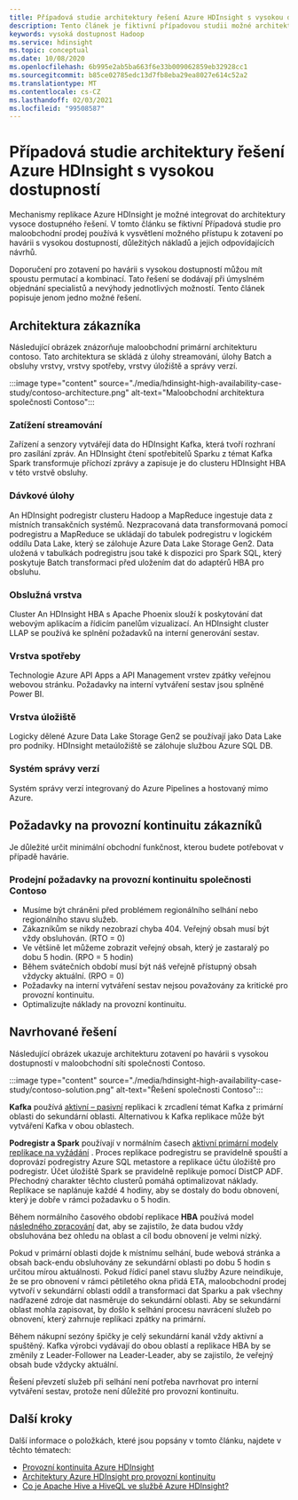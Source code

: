 ```yaml
---
title: Případová studie architektury řešení Azure HDInsight s vysokou dostupností
description: Tento článek je fiktivní případovou studii možné architektury řešení Azure HDInsight s vysokou dostupností.
keywords: vysoká dostupnost Hadoop
ms.service: hdinsight
ms.topic: conceptual
ms.date: 10/08/2020
ms.openlocfilehash: 6b995e2ab5ba663f6e33b009062859eb32928cc1
ms.sourcegitcommit: b85ce02785edc13d7fb8eba29ea8027e614c52a2
ms.translationtype: MT
ms.contentlocale: cs-CZ
ms.lasthandoff: 02/03/2021
ms.locfileid: "99508587"
---
```

# <a name="azure-hdinsight-highly-available-solution-architecture-case-study"></a>Případová studie architektury řešení Azure HDInsight s vysokou dostupností

Mechanismy replikace Azure HDInsight je možné integrovat do architektury vysoce dostupného řešení. V tomto článku se fiktivní Případová studie pro maloobchodní prodej používá k vysvětlení možného přístupu k zotavení po havárii s vysokou dostupností, důležitých nákladů a jejich odpovídajících návrhů.

Doporučení pro zotavení po havárii s vysokou dostupností můžou mít spoustu permutací a kombinací. Tato řešení se dodávají při úmyslném objednání specialistů a nevýhody jednotlivých možností. Tento článek popisuje jenom jedno možné řešení.

## <a name="customer-architecture"></a>Architektura zákazníka

Následující obrázek znázorňuje maloobchodní primární architekturu contoso. Tato architektura se skládá z úlohy streamování, úlohy Batch a obsluhy vrstvy, vrstvy spotřeby, vrstvy úložiště a správy verzí.

:::image type="content" source="./media/hdinsight-high-availability-case-study/contoso-architecture.png" alt-text="Maloobchodní architektura společnosti Contoso":::

### <a name="streaming-workload"></a>Zatížení streamování

Zařízení a senzory vytvářejí data do HDInsight Kafka, která tvoří rozhraní pro zasílání zpráv. An HDInsight čtení spotřebitelů Sparku z témat Kafka Spark transformuje příchozí zprávy a zapisuje je do clusteru HDInsight HBA v této vrstvě obsluhy.

### <a name="batch-workload"></a>Dávkové úlohy

An HDInsight podregistr clusteru Hadoop a MapReduce ingestuje data z místních transakčních systémů. Nezpracovaná data transformovaná pomocí podregistru a MapReduce se ukládají do tabulek podregistru v logickém oddílu Data Lake, který se zálohuje Azure Data Lake Storage Gen2. Data uložená v tabulkách podregistru jsou také k dispozici pro Spark SQL, který poskytuje Batch transformaci před uložením dat do adaptérů HBA pro obsluhu.

### <a name="serving-layer"></a>Obslužná vrstva

Cluster An HDInsight HBA s Apache Phoenix slouží k poskytování dat webovým aplikacím a řídicím panelům vizualizací. An HDInsight cluster LLAP se používá ke splnění požadavků na interní generování sestav.

### <a name="consumption-layer"></a>Vrstva spotřeby

Technologie Azure API Apps a API Management vrstev zpátky veřejnou webovou stránku. Požadavky na interní vytváření sestav jsou splněné Power BI.

### <a name="storage-layer"></a>Vrstva úložiště

Logicky dělené Azure Data Lake Storage Gen2 se používají jako Data Lake pro podniky. HDInsight metaúložiště se zálohuje službou Azure SQL DB.

### <a name="version-control-system"></a>Systém správy verzí

Systém správy verzí integrovaný do Azure Pipelines a hostovaný mimo Azure.

## <a name="customer-business-continuity-requirements"></a>Požadavky na provozní kontinuitu zákazníků

Je důležité určit minimální obchodní funkčnost, kterou budete potřebovat v případě havárie.

### <a name="contoso-retails-business-continuity-requirements"></a>Prodejní požadavky na provozní kontinuitu společnosti Contoso

* Musíme být chráněni před problémem regionálního selhání nebo regionálního stavu služeb.
* Zákazníkům se nikdy nezobrazí chyba 404. Veřejný obsah musí být vždy obsluhován. (RTO = 0)  
* Ve většině let můžeme zobrazit veřejný obsah, který je zastaralý po dobu 5 hodin. (RPO = 5 hodin)
* Během svátečních období musí být náš veřejně přístupný obsah vždycky aktuální. (RPO = 0)
* Požadavky na interní vytváření sestav nejsou považovány za kritické pro provozní kontinuitu.
* Optimalizujte náklady na provozní kontinuitu.

## <a name="proposed-solution"></a>Navrhované řešení

Následující obrázek ukazuje architekturu zotavení po havárii s vysokou dostupností v maloobchodní síti společnosti Contoso.

:::image type="content" source="./media/hdinsight-high-availability-case-study/contoso-solution.png" alt-text="Řešení společnosti Contoso":::

**Kafka** používá [aktivní – pasivní](hdinsight-business-continuity-architecture.md#apache-kafka) replikaci k zrcadlení témat Kafka z primární oblasti do sekundární oblasti. Alternativou k Kafka replikace může být vytváření Kafka v obou oblastech.

**Podregistr a Spark** používají v normálním časech [aktivní primární modely replikace na vyžádání](hdinsight-business-continuity-architecture.md#apache-spark) . Proces replikace podregistru se pravidelně spouští a doprovází podregistry Azure SQL metastore a replikace účtu úložiště pro podregistr. Účet úložiště Spark se pravidelně replikuje pomocí DistCP ADF. Přechodný charakter těchto clusterů pomáhá optimalizovat náklady. Replikace se naplánuje každé 4 hodiny, aby se dostaly do bodu obnovení, který je dobře v rámci požadavku o 5 hodin.

Během normálního časového období replikace **HBA** používá model [následného zpracování](hdinsight-business-continuity-architecture.md#apache-hbase) dat, aby se zajistilo, že data budou vždy obsluhována bez ohledu na oblast a cíl bodu obnovení je velmi nízký.

Pokud v primární oblasti dojde k místnímu selhání, bude webová stránka a obsah back-endu obsluhovány ze sekundární oblasti po dobu 5 hodin s určitou mírou aktuálnosti. Pokud řídicí panel stavu služby Azure neindikuje, že se pro obnovení v rámci pětiletého okna přidá ETA, maloobchodní prodej vytvoří v sekundární oblasti oddíl a transformaci dat Sparku a pak všechny nadřazené zdroje dat nasměruje do sekundární oblasti. Aby se sekundární oblast mohla zapisovat, by došlo k selhání procesu navrácení služeb po obnovení, který zahrnuje replikaci zpátky na primární.

Během nákupní sezóny špičky je celý sekundární kanál vždy aktivní a spuštěný. Kafka výrobci vydávají do obou oblastí a replikace HBA by se změnily z Leader-Follower na Leader-Leader, aby se zajistilo, že veřejný obsah bude vždycky aktuální.

Řešení převzetí služeb při selhání není potřeba navrhovat pro interní vytváření sestav, protože není důležité pro provozní kontinuitu.

## <a name="next-steps"></a>Další kroky

Další informace o položkách, které jsou popsány v tomto článku, najdete v těchto tématech:

* [Provozní kontinuita Azure HDInsight](./hdinsight-business-continuity.md)
* [Architektury Azure HDInsight pro provozní kontinuitu](./hdinsight-business-continuity-architecture.md)
* [Co je Apache Hive a HiveQL ve službě Azure HDInsight?](./hadoop/hdinsight-use-hive.md)
